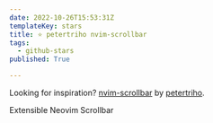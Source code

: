 ```yaml
---
date: 2022-10-26T15:53:31Z
templateKey: stars
title: ⭐ petertriho nvim-scrollbar
tags:
  - github-stars
published: True

---
```


Looking for inspiration? [nvim-scrollbar](https://github.com/petertriho/nvim-scrollbar) by [petertriho](https://github.com/petertriho).

Extensible Neovim Scrollbar
